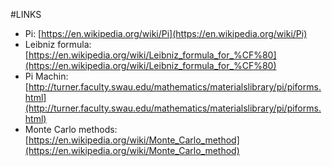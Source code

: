 #LINKS
- Pi: [https://en.wikipedia.org/wiki/Pi](https://en.wikipedia.org/wiki/Pi)
- Leibniz formula: [https://en.wikipedia.org/wiki/Leibniz_formula_for_%CF%80](https://en.wikipedia.org/wiki/Leibniz_formula_for_%CF%80)
- Pi Machin: [http://turner.faculty.swau.edu/mathematics/materialslibrary/pi/piforms.html](http://turner.faculty.swau.edu/mathematics/materialslibrary/pi/piforms.html)
- Monte Carlo methods: [https://en.wikipedia.org/wiki/Monte_Carlo_method](https://en.wikipedia.org/wiki/Monte_Carlo_method)
